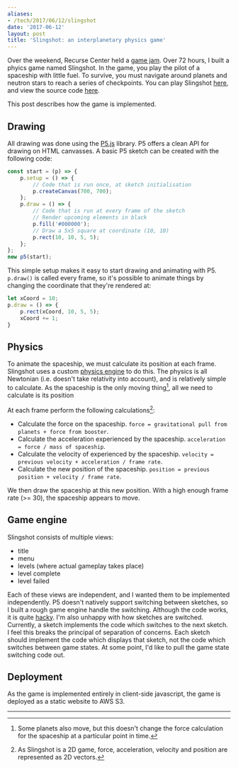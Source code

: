 ```yaml
---
aliases:
- /tech/2017/06/12/slingshot
date: '2017-06-12'
layout: post
title: 'Slingshot: an interplanetary physics game'
---
```


Over the weekend, Recurse Center held a [game jam](https://en.wikipedia.org/wiki/Game_jam). Over 72 hours, I built a phyics game named Slingshot. In the game, you play the pilot of a spaceship with little fuel. To survive, you must navigate around planets and neutron stars to reach a series of checkpoints. You can play Slingshot [here](https://slingshot.jamesroutley.co.uk/), and view the source code [here](https://github.com/jamesroutley/slingshot).

This post describes how the game is implemented.

## Drawing

All drawing was done using the [P5.js](https://p5js.org/) library. P5 offers a clean API for drawing on HTML canvasses. A basic P5 sketch can be created with the following code:

```javascript
const start = (p) => {
    p.setup = () => {
        // Code that is run once, at sketch initialisation
        p.createCanvas(700, 700);
    };
    p.draw = () => {
        // Code that is run at every frame of the sketch
        // Render upcoming elements in black
        p.fill('#000000');
        // Draw a 5x5 square at coordinate (10, 10)
        p.rect(10, 10, 5, 5);
    };
};
new p5(start);
```

This simple setup makes it easy to start drawing and animating with P5. `p.draw()` is called every frame, so it's possible to animate things by changing the coordinate that they're rendered at:

```javascript
let xCoord = 10;
p.draw = () => {
    p.rect(xCoord, 10, 5, 5);
    xCoord += 1;
}
```

## Physics

To animate the spaceship, we must calculate its position at each frame. Slingshot uses a custom [physics engine](https://github.com/jamesroutley/slingshot/blob/master/src/physics.js) to do this. The physics is all Newtonian (i.e. doesn't take relativity into account), and is relatively simple to calculate. As the spaceship is the only moving thing[^1], all we need to calculate is its position  

At each frame perform the following calculations[^2]:

- Calculate the force on the spaceship. `force = gravitational pull from planets + force from booster`.
- Calculate the acceleration experienced by the spaceship. `acceleration = force / mass of spaceship`.
- Calculate the velocity of experienced by the spaceship. `velocity = previous velocity + acceleration / frame rate`.
- Calculate the new position of the spaceship. `position = previous position + velocity / frame rate`.

We then draw the spaceship at this new position. With a high enough frame rate (>= 30), the spaceship appears to move.

## Game engine

Slingshot consists of multiple views:

- title
- menu
- levels (where actual gameplay takes place)
- level complete
- level failed

Each of these views are independent, and I wanted them to be implemented independently. P5 doesn't natively support switching between sketches, so I built a rough game engine handle the switching. Although the code works, it is quite [hacky](https://github.com/jamesroutley/slingshot/blob/ea6f228f596dfb7788d5939da5a73c2e0036904f/src/view.js#L72). I'm also unhappy with how sketches are switched. Currently, a sketch implements the code which
switches to the next sketch. I feel this breaks the principal of separation of concerns. Each sketch should implement the code which displays that sketch, not the code which switches between game states. At some point, I'd like to pull the game state switching code out.

## Deployment

As the game is implemented entirely in client-side javascript, the game is deployed as a static website to AWS S3.

---

[^1]: Some planets also move, but this doesn't change the force calculation for the spaceship at a particular point in time.
[^2]: As Slingshot is a 2D game, force, acceleration, velocity and position are represented as 2D vectors.
